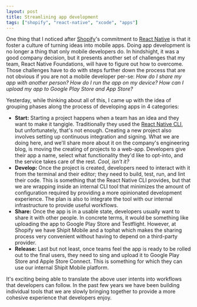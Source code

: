 ```yaml
---
layout: post
title: Streamlining app development
tags: ["shopify", "react-native", "xcode", "apps"]
---
```


One thing that I noticed after [Shopify](https://shopify.com)'s commitment to [React Native](https://reactnative.dev/) is that it foster a culture of turning ideas into mobile apps.
Doing app development is no longer a thing that only mobile developers do.
In hindshight, it was a good company decision, but it presents another set of challenges that my team,
React Native Foundations,
will have to figure out how to overcome.
Those challenges have to do with steps further down the process that are not obvious if you are not a mobile developer per-se:
_How do I share my app with another person?_ _How do I run the app on my device?_ _How can I upload my app to Google Play Store and App Store?_

Yesterday, while thinking about all of this, I came up with the idea of grouping phases along the process of developing apps in 4 categories:

- **Start:** Starting a project happens when a team has an idea and they want to make it tangigle. Traditionally they used the [React Native CLI](https://github.com/react-native-community/cli), but unfortunately, that's not enough. Creating a new project also involves setting up continuous integration and signing. What we are doing here, and we'll share more about it on the company's engineering blog, is moving the creating of projects to a web-app. Developers give their app a name, select what functionality they'd like to opt-into, and the service takes care of the rest. _Cool, isn't it?_
- **Develop:** Once the project is created, developers need to interact with it from the terminal and their editor; they need to build, test, run, and lint their code. This is something that the React Native CLI provides, but that we are wrapping inside an internal CLI tool that minimizes the amount of configuration required by providing a more opinionated development experience. The plan is also to integrate the tool with our internal infrastructure to provide useful workflows.
- **Share:** Once the app is in a usable state, developers usually want to share it with other people. In concrete terms, it would be something like uploading the app to Google Play Store and Testflight. However, at Shopify we have Shipit Mobile and a tophat which makes the sharing process very convenient without having to depend on a third-party provider.
- **Release:** Last but not least, once teams feel the app is ready to be rolled out to the final users, they need to sing and upload it to Google Play Store and Apple Store Connect. This is something for which they can use our internal Shipit Mobile platform.

It's exciting being able to translate the above user intents into workflows that developers can follow.
In the past few years we have been building individual tools that we are slowly bringing together to provide a more cohesive experience that developers enjoy.
